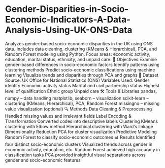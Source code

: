 # Gender-Disparities-in-Socio-Economic-Indicators-A-Data-Analysis-Using-UK-ONS-Data
Analyzes gender-based socio-economic disparities in the UK using ONS data. Includes data cleaning, clustering (KMeans &amp; Hierarchical), PCA, and Random Forest modeling using Python. Focus areas: economic activity, education, marital status, ethnicity, and unpaid care.
🎯 Objectives
Examine gender-based differences in socio-economic factors
Identify patterns using clustering methods
Predict socio-economic classifications using machine learning
Visualize trends and disparities through PCA and graphs
🧩 Dataset
Source: UK Office for National Statistics (ONS)
Variables Used:
Gender identity
Economic activity status
Marital and civil partnership status
Highest level of qualification
Ethnic group
Unpaid care
🛠️ Tools & Libraries
pandas, numpy – data handling
matplotlib, seaborn – visualization
scikit-learn – clustering (KMeans, Hierarchical), PCA, Random Forest
missingno – missing value visualization (optional)
🔍 Methods
Data Cleaning & Preprocessing
Handled missing values and irrelevant fields
Label Encoding & Transformation
Converted codes into descriptive labels
Clustering
KMeans clustering with Elbow method
Hierarchical clustering with Ward's linkage
Dimensionality Reduction
PCA for cluster visualization
Predictive Modeling
Random Forest to classify socio-economic outcomes
📊 Results
Identified four distinct socio-economic clusters
Visualized trends across gender in economic activity, education, etc.
Random Forest achieved high accuracy in classification tasks
PCA provided insightful visual separations across gender and socio-economic features
